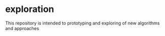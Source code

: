 # exploration
This repository is intended to prototyping and exploring of new algorithms and approaches
